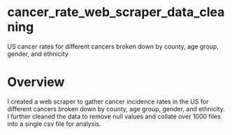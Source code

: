 # cancer_rate_web_scraper_data_cleaning
US cancer rates for different cancers broken down by county, age group, gender, and ethnicity

# Overview

I created a web scraper to gather cancer incidence rates in the US for different cancers broken down by county, age group, gender, and ethnicity.  I further cleaned the data to remove null values and collate over 1000 files into a single csv file for analysis.
